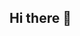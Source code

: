 ## Hi there 👋 

<!--
**RoddSanz2/RoddSanz2** is a ✨ _special_ ✨ repository because its `README.md` (this file) appears on your GitHub profile.

Here are some ideas to get you started:

- 🔭 I’m currently working on GenAI
- 🌱 I’m currently learning AI and Github Actions
- 👯 I’m looking to collaborate on Github
- 🤔 I’m looking for help with AI
- 💬 Ask me about my travel history
- 📫 How to reach me: RoRo
- 😄 Pronouns: he/him
- ⚡ Fun fact: I love chocolate
-->
